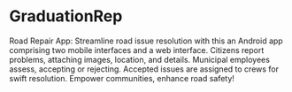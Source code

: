 # GraduationRep
Road Repair App: Streamline road issue resolution with this an Android app comprising two mobile interfaces and a web interface. Citizens report problems, attaching images, location, and details. Municipal employees assess, accepting or rejecting. Accepted issues are assigned to crews for swift resolution. Empower communities, enhance road safety!
